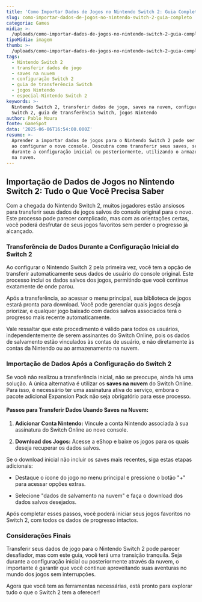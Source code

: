 ```yaml
---
title: 'Como Importar Dados de Jogos no Nintendo Switch 2: Guia Completo'
slug: como-importar-dados-de-jogos-no-nintendo-switch-2-guia-completo
categoria: Games
midia: >-
  /uploads/como-importar-dados-de-jogos-no-nintendo-switch-2-guia-completo-thumb.jpg
tipoMidia: imagem
thumb: >-
  /uploads/como-importar-dados-de-jogos-no-nintendo-switch-2-guia-completo-thumb.jpg
tags:
  - Nintendo Switch 2
  - transferir dados de jogo
  - saves na nuvem
  - configuração Switch 2
  - guia de transferência Switch
  - jogos Nintendo
  - especial-Nintendo Switch 2
keywords: >-
  Nintendo Switch 2, transferir dados de jogo, saves na nuvem, configuração
  Switch 2, guia de transferência Switch, jogos Nintendo
author: Pablo Moura
fonte: GameSpot
data: '2025-06-06T16:54:00.000Z'
resumo: >-
  Aprender a importar dados de jogos para o Nintendo Switch 2 pode ser essencial
  ao configurar o novo console. Descubra como transferir seus saves, seja
  durante a configuração inicial ou posteriormente, utilizando o armazenamento
  na nuvem.
---
```


## Importação de Dados de Jogos no Nintendo Switch 2: Tudo o Que Você Precisa Saber

Com a chegada do Nintendo Switch 2, muitos jogadores estão ansiosos para transferir seus dados de jogos salvos do console original para o novo. Este processo pode parecer complicado, mas com as orientações certas, você poderá desfrutar de seus jogos favoritos sem perder o progresso já alcançado.

### Transferência de Dados Durante a Configuração Inicial do Switch 2

Ao configurar o Nintendo Switch 2 pela primeira vez, você tem a opção de transferir automaticamente seus dados de usuário do console original. Este processo inclui os dados salvos dos jogos, permitindo que você continue exatamente de onde parou. 

Após a transferência, ao acessar o menu principal, sua biblioteca de jogos estará pronta para download. Você pode gerenciar quais jogos deseja priorizar, e qualquer jogo baixado com dados salvos associados terá o progresso mais recente automaticamente.

Vale ressaltar que este procedimento é válido para todos os usuários, independentemente de serem assinantes do Switch Online, pois os dados de salvamento estão vinculados às contas de usuário, e não diretamente às contas da Nintendo ou ao armazenamento na nuvem.

### Importação de Dados Após a Configuração do Switch 2

Se você não realizou a transferência inicial, não se preocupe, ainda há uma solução. A única alternativa é utilizar os **saves na nuvem** do Switch Online. Para isso, é necessário ter uma assinatura ativa do serviço, embora o pacote adicional Expansion Pack não seja obrigatório para esse processo.

#### Passos para Transferir Dados Usando Saves na Nuvem:

1. **Adicionar Conta Nintendo:** Vincule a conta Nintendo associada à sua assinatura do Switch Online ao novo console.

2. **Download dos Jogos:** Acesse a eShop e baixe os jogos para os quais deseja recuperar os dados salvos.

Se o download inicial não incluir os saves mais recentes, siga estas etapas adicionais:

- Destaque o ícone do jogo no menu principal e pressione o botão "+" para acessar opções extras.

- Selecione "dados de salvamento na nuvem" e faça o download dos dados salvos desejados.

Após completar esses passos, você poderá iniciar seus jogos favoritos no Switch 2, com todos os dados de progresso intactos.

### Considerações Finais

Transferir seus dados de jogo para o Nintendo Switch 2 pode parecer desafiador, mas com este guia, você terá uma transição tranquila. Seja durante a configuração inicial ou posteriormente através da nuvem, o importante é garantir que você continue aproveitando suas aventuras no mundo dos jogos sem interrupções. 

Agora que você tem as ferramentas necessárias, está pronto para explorar tudo o que o Switch 2 tem a oferecer!

